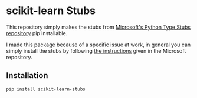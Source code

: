 # scikit-learn Stubs

This repository simply makes the stubs from [Microsoft's Python Type Stubs repository](https://github.com/microsoft/python-type-stubs) pip installable.

I made this package because of a specific issue at work, in general you can simply install the stubs by following [the instructions](https://github.com/microsoft/python-type-stubs?tab=readme-ov-file#installing-our-stubs) given in the Microsoft repository.

## Installation

```bash
pip install scikit-learn-stubs
```
